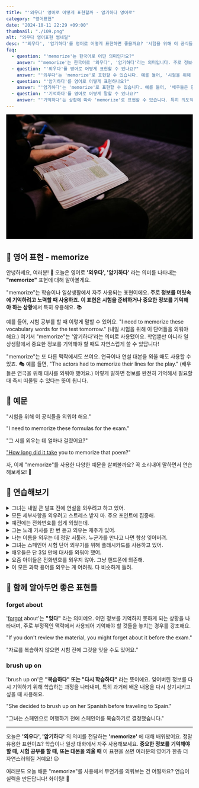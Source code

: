 ```yaml
---
title: "'외우다' 영어로 어떻게 표현할까 - 암기하다 영어로"
category: "영어표현"
date: "2024-10-11 22:29 +09:00"
thumbnail: "./109.png"
alt: "외우다 영어표현 썸네일"
desc: "'외우다', '암기하다'를 영어로 어떻게 표현하면 좋을까요? '시험을 위해 이 공식들을 외워야 해요.', '그 시를 외우는 데 얼마나 걸렸어요?' 등을 영어로 표현하는 법을 배워봅시다. 다양한 예문을 통해서 연습하고 본인의 표현으로 만들어 보세요."
faq:
  - question: "'memorize'는 한국어로 어떤 의미인가요?"
    answer: "'memorize'는 한국어로 '외우다', '암기하다'라는 의미입니다. 주로 정보를 머릿속에 기억하려고 노력할 때 사용합니다."
  - question: "'외우다'를 영어로 어떻게 표현할 수 있나요?"
    answer: "'외우다'는 'memorize'로 표현할 수 있습니다. 예를 들어, '시험을 위해 이 공식들을 외워야 해요'는 'I need to memorize these formulas for the exam'으로 말할 수 있습니다."
  - question: "'암기하다'를 영어로 어떻게 표현하나요?"
    answer: "'암기하다'는 'memorize'로 표현할 수 있습니다. 예를 들어, '배우들은 연극을 위해 대사를 암기해야 했어요'는 'The actors had to memorize their lines for the play'로 말할 수 있습니다."
  - question: "'기억하다'를 영어로 어떻게 말할 수 있나요?"
    answer: "'기억하다'는 상황에 따라 'memorize'로 표현할 수 있습니다. 특히 의도적으로 무언가를 기억하려고 노력할 때 사용합니다. 예를 들어, '그 시를 기억하는 데 얼마나 걸렸어요?'는 'How long did it take you to memorize that poem?'으로 말할 수 있습니다."
---
```


![앉아서 책을 읽는 사람](./109-1.jpg)

## 🌟 영어 표현 - memorize

안녕하세요, 여러분! 👋 오늘은 영어로 **'외우다', '암기하다'** 라는 의미를 나타내는 **"memorize"** 표현에 대해 알아볼게요.

"memorize"는 학습이나 일상생활에서 자주 사용되는 표현이에요. **주로 정보를 머릿속에 기억하려고 노력할 때 사용하죠. 이 표현은 시험을 준비하거나 중요한 정보를 기억해야 하는 상황**에서 특히 유용해요. 📚

예를 들어, 시험 공부를 할 때 이렇게 말할 수 있어요. "I need to memorize these vocabulary words for the test tomorrow." (내일 시험을 위해 이 단어들을 외워야 해요.) 여기서 "memorize"는 '암기하다'라는 의미로 사용됐어요. 학업뿐만 아니라 일상생활에서 중요한 정보를 기억해야 할 때도 자연스럽게 쓸 수 있답니다!

"memorize"는 또 다른 맥락에서도 쓰여요. 연극이나 연설 대본을 외울 때도 사용할 수 있죠. 🎭 예를 들면, "The actors had to memorize their lines for the play." (배우들은 연극을 위해 대사를 외워야 했어요.) 이렇게 말하면 정보를 완전히 기억해서 필요할 때 즉시 떠올릴 수 있다는 뜻이 됩니다.

## 📖 예문

"시험을 위해 이 공식들을 외워야 해요."

"I need to memorize these formulas for the exam."

"그 시를 외우는 데 얼마나 걸렸어요?"

["How long did it take](/blog/in-english/010.take-a-while/) you to memorize that poem?"

자, 이제 "memorize"를 사용한 다양한 예문을 살펴볼까요? 꼭 소리내어 말하면서 연습해보세요! 🚀

<script async src="https://pagead2.googlesyndication.com/pagead/js/adsbygoogle.js?client=ca-pub-1465612013356152"
     crossorigin="anonymous"></script>
<!-- engple-horizontal-ad -->

<ins class="adsbygoogle"
     style="display:block"
     data-ad-client="ca-pub-1465612013356152"
     data-ad-slot="2106896038"
     data-ad-format="auto"
     data-full-width-responsive="true"></ins>

<script>
     (adsbygoogle = window.adsbygoogle || []).push({});
</script>

## 💬 연습해보기

<details>
<summary>그녀는 내일 큰 발표 전에 연설을 외우려고 하고 있어.</summary>
<span>She's trying to memorize her speech before the big presentation tomorrow.</span>
</details>

<details>
<summary>모든 세부사항을 외우려고 스트레스 받지 마. 주요 포인트에 집중해.</summary>
<span>Don't stress about memorizing every detail. Just focus on the main points.</span>
</details>

<details>
<summary>예전에는 전화번호를 쉽게 외웠는데.</summary>
<span>I <a href="/blog/in-english/143.used-to/">used to</a> be able to memorize phone numbers easily</span>
</details>

<details>
<summary>그는 노래 가사를 한 번 듣고 외우는 재주가 있어.</summary>
<span>He's got a <a href="/blog/in-english/110.knack/">knack</a> for memorizing song lyrics after hearing them just once.</span>
</details>

<details>
<summary>나는 이름을 외우는 데 정말 서툴러. 누군가를 만나고 나면 항상 잊어버려.</summary>
<span>I'm terrible at memorizing names. I always <a href="/blog/in-english/023.forget/">forget</a> them right after I meet someone.</span>
</details>

<details>
<summary>그녀는 스페인어 시험 단어 외우기를 위해 플래시카드를 사용하고 있어.</summary>
<span>She's been using flashcards to memorize vocabulary for her Spanish test.</span>
</details>

<details>
<summary>배우들은 단 3일 만에 대사를 외워야 했어.</summary>
<span>The actors had to memorize their lines in just three days.</span>
</details>

<details>
<summary>요즘 아이들은 전화번호를 외우지 않아. 그냥 핸드폰에 의존해.</summary>
<span>Kids these days don't memorize phone numbers anymore. They just <a href="/blog/in-english/113.rely-on/">rely on</a> their phones.</span>
</details>

<details>
<summary>이 모든 과학 용어를 외우는 게 어려워. 다 비슷하게 들려.</summary>
<span><a href="/blog/in-english/111.hard-to/">It's hard to</a> memorize all these scientific terms. They all sound so similar.</span>
</details>

## 🤝 함께 알아두면 좋은 표현들

### forget about

'[forgot](/blog/in-english/023.forget/) about'는 **"잊다"** 라는 의미예요. 어떤 정보를 기억하지 못하게 되는 상황을 나타내며, 주로 부정적인 맥락에서 사용되어 기억해야 할 것들을 놓치는 경우를 강조해요.

"If you don't review the material, you might forget about it before the exam."

"자료를 복습하지 않으면 시험 전에 그것을 잊을 수도 있어요."

### brush up on

'brush up on'은 **"복습하다" 또는 "다시 학습하다"** 라는 뜻이에요. 잊어버린 정보를 다시 기억하기 위해 학습하는 과정을 나타내며, 특히 과거에 배운 내용을 다시 상기시키고 싶을 때 사용해요.

"She decided to brush up on her Spanish before traveling to Spain."

"그녀는 스페인으로 여행하기 전에 스페인어를 복습하기로 결정했습니다."

---

오늘은 **'외우다', '암기하다'** 의 의미를 전달하는 **'memorize'** 에 대해 배워봤어요. 정말 유용한 표현이죠? 학습이나 일상 대화에서 자주 사용해보세요. **중요한 정보를 기억해야 할 때, 시험 공부를 할 때, 또는 대본을 외울 때** 이 표현을 쓰면 여러분의 영어가 한층 더 자연스러워질 거예요! 😉

여러분도 오늘 배운 "memorize"를 사용해서 무언가를 외워보는 건 어떨까요? 연습이 실력을 만든답니다! 화이팅! 💪
